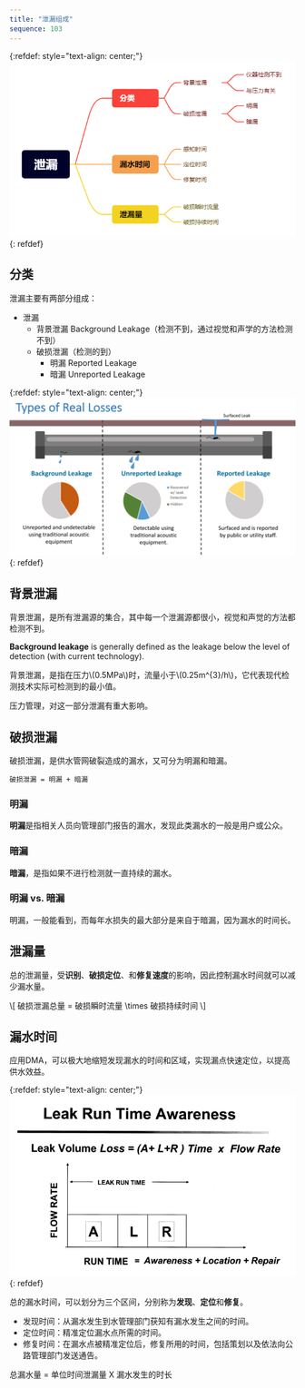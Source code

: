 ```yaml
---
title: "泄漏组成"
sequence: 103
---
```


{:refdef: style="text-align: center;"}
![](/assets/image/dma/dma-leakage.png)
{: refdef}

## 分类

泄漏主要有两部分组成：

- 泄漏
  - 背景泄漏 Background Leakage（检测不到，通过视觉和声学的方法检测不到）
  - 破损泄漏（检测的到）
    - 明漏 Reported Leakage
    - 暗漏 Unreported Leakage

{:refdef: style="text-align: center;"}
![](/assets/image/dma/types-of-real-losses.png)
{: refdef}

## 背景泄漏

背景泄漏，是所有泄漏源的集合，其中每一个泄漏源都很小，视觉和声觉的方法都检测不到。

**Background leakage** is generally defined as the leakage below the level of detection (with current technology).

<p>
背景泄漏，是指在压力\(0.5MPa\)时，流量小于\(0.25m^{3}/h\)，它代表现代检测技术实际可检测到的最小值。
</p>

压力管理，对这一部分泄漏有重大影响。

## 破损泄漏

破损泄漏，是供水管网破裂造成的漏水，又可分为明漏和暗漏。

```text
破损泄漏 = 明漏 + 暗漏
```

### 明漏

**明漏**是指相关人员向管理部门报告的漏水，发现此类漏水的一般是用户或公众。

### 暗漏

**暗漏**，是指如果不进行检测就一直持续的漏水。

### 明漏 vs. 暗漏

明漏，一般能看到，而每年水损失的最大部分是来自于暗漏，因为漏水的时间长。

## 泄漏量

总的泄漏量，受**识别**、**破损定位**、和**修复速度**的影响，因此控制漏水时间就可以减少漏水量。

<p>
\[
破损泄漏总量 = 破损瞬时流量 \times 破损持续时间
\]
</p>

## 漏水时间

应用DMA，可以极大地缩短发现漏水的时间和区域，实现漏点快速定位，以提高供水效益。

{:refdef: style="text-align: center;"}
![](/assets/image/dma/leak-run-time-awareness.png)
{: refdef}

总的漏水时间，可以划分为三个区间，分别称为**发现**、**定位**和**修复**。

- 发现时间：从漏水发生到水管理部门获知有漏水发生之间的时间。
- 定位时间：精准定位漏水点所需的时间。
- 修复时间：在漏水点被精准定位后，修复所用的时间，包括策划以及依法向公路管理部门发送通告。

总漏水量 = 单位时间泄漏量 X 漏水发生的时长

